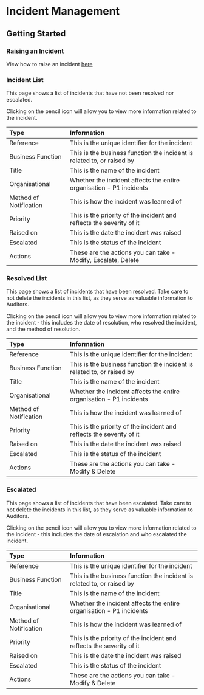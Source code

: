 # Incident Management

## Getting Started

### Raising an Incident

View how to raise an incident [here][Raising Incidents]

### Incident List

This page shows a list of incidents that have not been resolved nor escalated.

Clicking on the pencil icon will allow you to view more information related to the incident.

| Type 					 | Information 																|
| :--------------------- | :----------------------------------------------------------------------- |
| Reference 			 | This is the unique identifier for the incident 							|
| Business Function 	 | This is the business function the incident is related to, or raised by 	|
| Title 				 | This is the name of the incident 										|
| Organisational 		 | Whether the incident affects the entire organisation - P1 incidents 		|
| Method of Notification | This is how the incident was learned of 									|
| Priority 				 | This is the priority of the incident and reflects the severity of it 	|
| Raised on 			 | This is the date the incident was raised 								|
| Escalated 			 | This is the status of the incident 										|
| Actions 				 | These are the actions you can take - Modify, Escalate, Delete 			|

### Resolved List

This page shows a list of incidents that have been resolved. Take care to not delete the incidents in this list, as they serve as valuable information to Auditors.

Clicking on the pencil icon will allow you to view more information related to the incident - this includes the date of resolution, who resolved the incident, and the method of resolution.

| Type 					 | Information 																|
| :--------------------- | :----------------------------------------------------------------------- |
| Reference 			 | This is the unique identifier for the incident 							|
| Business Function 	 | This is the business function the incident is related to, or raised by 	|
| Title 				 | This is the name of the incident 										|
| Organisational 		 | Whether the incident affects the entire organisation - P1 incidents 		|
| Method of Notification | This is how the incident was learned of 									|
| Priority 				 | This is the priority of the incident and reflects the severity of it 	|
| Raised on 			 | This is the date the incident was raised 								|
| Escalated 			 | This is the status of the incident 										|
| Actions 				 | These are the actions you can take - Modify & Delete 					|

### Escalated

This page shows a list of incidents that have been escalated. Take care to not delete the incidents in this list, as they serve as valuable information to Auditors.

Clicking on the pencil icon will allow you to view more information related to the incident - this includes the date of escalation and who escalated the incident.

| Type 					 | Information 																|
| :--------------------- | :----------------------------------------------------------------------- |
| Reference 			 | This is the unique identifier for the incident 							|
| Business Function 	 | This is the business function the incident is related to, or raised by 	|
| Title 				 | This is the name of the incident 										|
| Organisational 		 | Whether the incident affects the entire organisation - P1 incidents 		|
| Method of Notification | This is how the incident was learned of 									|
| Priority 				 | This is the priority of the incident and reflects the severity of it 	|
| Raised on 			 | This is the date the incident was raised 								|
| Escalated 			 | This is the status of the incident 										|
| Actions 				 | These are the actions you can take - Modify & Delete 					|

[Raising Incidents]: ./raising_incidents